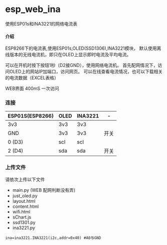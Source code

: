 # esp_web_ina
使用ESP01s和INA3221的网络电流表

#### 介绍
ESP8266下的电流表,使用ESP01s,OLED(SSD1306),INA3221模块，
默认使用离线版本的无线电流机，即只在OLED上显示即时电流及平均电流。

可以在开机时按下按钮1秒（D2接GND），使用网络电流机。
首先配网情况下，访问OLED上的网站IP加端口，访问网页。
可以在线查看电流情况，也可以下载相关的电流数据（EXCEL表格）


WEB界面 400mS 一次访问 


### 连接
|ESP01S(ESP8266)|OLED|INA3221|-|
|-|-|-|-|
|3v3|3v3|3v3||
|GND|3v3|3v3|开关|
|0 (D3)|scl|scl||
|2 (D4)|sda|sda|开关|


### 上传文件

请依次上传以下文件
* main.py (WEB 配网判断没有弄)
* just_oled.py 
* layout.html
* content.html
* wifi.html
* sChart.js
* ssd1301.py
* ina3221.py

`ina=ina3221.INA3221(i2c,addr=0x40) #A0与GND`
